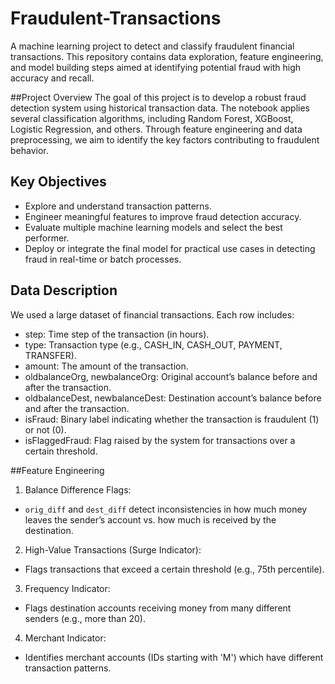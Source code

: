 # Fraudulent-Transactions
A machine learning project to detect and classify fraudulent financial transactions. This repository contains data exploration, feature engineering, and model building steps aimed at identifying potential fraud with high accuracy and recall.

##Project Overview
The goal of this project is to develop a robust fraud detection system using historical transaction data. The notebook applies several classification algorithms, including Random Forest, XGBoost, Logistic Regression, and others. Through feature engineering and data preprocessing, we aim to identify the key factors contributing to fraudulent behavior.

## Key Objectives
- Explore and understand transaction patterns.
- Engineer meaningful features to improve fraud detection accuracy.
- Evaluate multiple machine learning models and select the best performer.
- Deploy or integrate the final model for practical use cases in detecting fraud in real-time or batch processes.

## Data Description
We used a large dataset of financial transactions. Each row includes:
- step: Time step of the transaction (in hours).
- type: Transaction type (e.g., CASH_IN, CASH_OUT, PAYMENT, TRANSFER).
- amount: The amount of the transaction.
- oldbalanceOrg, newbalanceOrg: Original account’s balance before and after the transaction.
- oldbalanceDest, newbalanceDest: Destination account’s balance before and after the transaction.
- isFraud: Binary label indicating whether the transaction is fraudulent (1) or not (0).
- isFlaggedFraud: Flag raised by the system for transactions over a certain threshold.

##Feature Engineering
1. Balance Difference Flags:
- `orig_diff` and `dest_diff` detect inconsistencies in how much money leaves the sender’s account vs. how much is received by the destination.

2. High-Value Transactions (Surge Indicator):
- Flags transactions that exceed a certain threshold (e.g., 75th percentile).

3. Frequency Indicator:
- Flags destination accounts receiving money from many different senders (e.g., more than 20).

4. Merchant Indicator:
- Identifies merchant accounts (IDs starting with 'M') which have different transaction patterns.
